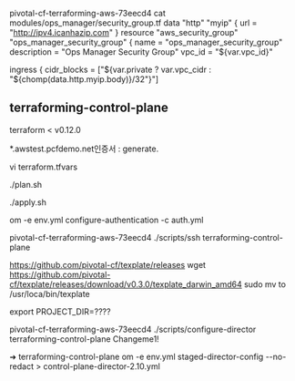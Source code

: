  
pivotal-cf-terraforming-aws-73eecd4 cat modules/ops_manager/security_group.tf
data "http" "myip" {
  url = "http://ipv4.icanhazip.com"
}
resource "aws_security_group" "ops_manager_security_group" {
  name        = "ops_manager_security_group"
  description = "Ops Manager Security Group"
  vpc_id      = "${var.vpc_id}"

  ingress {
    cidr_blocks = ["${var.private ? var.vpc_cidr : "${chomp(data.http.myip.body)}/32"}"]




## terraforming-control-plane

terraform < v0.12.0

*.awstest.pcfdemo.net인증서 : generate.

vi terraform.tfvars


./plan.sh

./apply.sh


om -e env.yml configure-authentication -c auth.yml

pivotal-cf-terraforming-aws-73eecd4 ./scripts/ssh terraforming-control-plane


https://github.com/pivotal-cf/texplate/releases
wget https://github.com/pivotal-cf/texplate/releases/download/v0.3.0/texplate_darwin_amd64
sudo mv to /usr/loca/bin/texplate


export PROJECT_DIR=????

 pivotal-cf-terraforming-aws-73eecd4 ./scripts/configure-director terraforming-control-plane Changeme1!


➜  terraforming-control-plane om -e env.yml staged-director-config --no-redact > control-plane-director-2.10.yml
